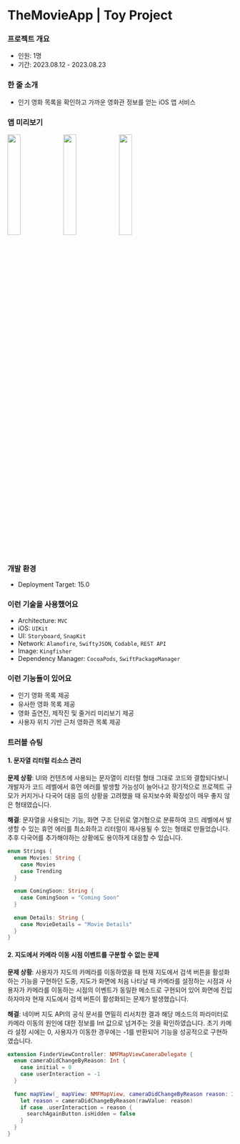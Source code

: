 # TheMovieApp | Toy Project

### 프로젝트 개요
- 인원: 1명
- 기간: 2023.08.12 - 2023.08.23

### 한 줄 소개
- 인기 영화 목록을 확인하고 가까운 영화관 정보를 얻는 iOS 앱 서비스

### 앱 미리보기

<p align="left" witdh="100%">
<img src="https://i.imgur.com/WNTfrRU.gif" width="24%">
<img src="https://i.imgur.com/W3D7KqU.gif" width="24%">
<img src="https://i.imgur.com/yhY5zJh.gif" width="24%">
</p>

### 개발 환경
- Deployment Target: 15.0

### 이런 기술을 사용했어요
- Architecture: `MVC`
- iOS: `UIKit`
- UI: `Storyboard`, `SnapKit`
- Network: `Alamofire`, `SwiftyJSON`, `Codable`, `REST API`
- Image: `Kingfisher`
- Dependency Manager: `CocoaPods`, `SwiftPackageManager`

### 이런 기능들이 있어요
- 인기 영화 목록 제공
- 유사한 영화 목록 제공
- 영화 출연진, 제작진 및 줄거리 미리보기 제공
- 사용자 위치 기반 근처 영화관 목록 제공

### 트러블 슈팅
#### 1. 문자열 리터럴 리소스 관리
**문제 상황**:
UI와 컨텐츠에 사용되는 문자열이 리터럴 형태 그대로 코드와 결합되다보니 개발자가 코드 레벨에서 휴먼 에러를 발생할 가능성이 늘어나고 장기적으로 프로젝트 규모가 커지거나 다국어 대응 등의 상황을 고려했을 때 유지보수와 확장성이 매우 좋지 않은 형태였습니다.

**해결**: 문자열을 사용되는 기능, 화면 구조 단위로 열거형으로 분류하여 코드 레벨에서 발생할 수 있는 휴먼 에러를 최소화하고 리터럴이 재사용될 수 있는 형태로 만들었습니다. 추후 다국어를 추가해야하는 상황에도 용이하게 대응할 수 있습니다.

```Swift
enum Strings {
  enum Movies: String {
    case Movies
    case Trending
  }
  
  enum ComingSoon: String {
    case ComingSoon = "Coming Soon"
  }
  
  enum Details: String {
    case MovieDetails = "Movie Details"
  }
}
```

#### 2. 지도에서 카메라 이동 시점 이벤트를 구분할 수 없는 문제
**문제 상황**: 사용자가 지도의 카메라를 이동하였을 때 현재 지도에서 검색 버튼을 활성화하는 기능을 구현하던 도중, 지도가 화면에 처음 나타날 때 카메라를 설정하는 시점과 사용자가 카메라를 이동하는 시점의 이벤트가 동일한 메소드로 구현되어 있어 화면에 진입하자마자 현재 지도에서 검색 버튼이 활성화되는 문제가 발생했습니다.

**해결**: 네이버 지도 API의 공식 문서를 면밀히 리서치한 결과 해당 메소드의 파라미터로 카메라 이동의 원인에 대한 정보를 Int 값으로 넘겨주는 것을 확인하였습니다. 초기 카메라 설정 시에는 0, 사용자가 이동한 경우에는 -1를 반환되어 기능을 성공적으로 구현하였습니다.

```Swift
extension FinderViewController: NMFMapViewCameraDelegate {
  enum cameraDidChangeByReason: Int {
    case initial = 0
    case userInteraction = -1
  }
  
  func mapView(_ mapView: NMFMapView, cameraDidChangeByReason reason: Int, animated: Bool) {
    let reason = cameraDidChangeByReason(rawValue: reason)
    if case .userInteraction = reason {
      searchAgainButton.isHidden = false
    }
  }
}
```
